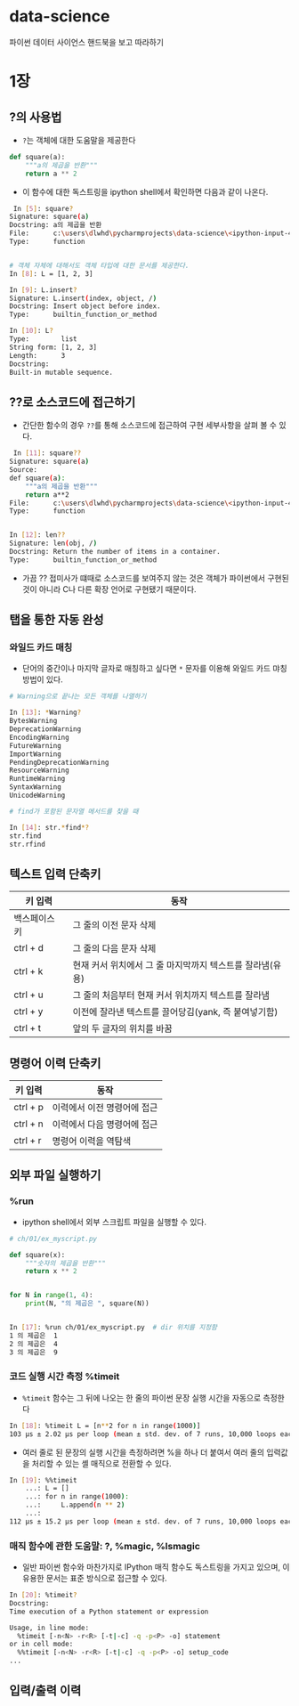 # data-science

파이썬 데이터 사이언스 핸드북을 보고 따라하기

# 1장

## ?의 사용법

- `?`는 객체에 대한 도움말을 제공한다

```python
def square(a):
    """a의 제곱을 반환"""
    return a ** 2

```

- 이 함수에 대한 독스트링을 ipython shell에서 확인하면 다음과 같이 나온다.

```bash
 In [5]: square?
Signature: square(a)
Docstring: a의 제곱을 반환
File:      c:\users\dlwhd\pycharmprojects\data-science\<ipython-input-4-f16edf4dd406>
Type:      function


# 객체 자체에 대해서도 객체 타입에 대한 문서를 제공한다.
In [8]: L = [1, 2, 3]

In [9]: L.insert?
Signature: L.insert(index, object, /)
Docstring: Insert object before index.
Type:      builtin_function_or_method

In [10]: L?
Type:        list
String form: [1, 2, 3]
Length:      3
Docstring:
Built-in mutable sequence.


```

## ??로 소스코드에 접근하기

- 간단한 함수의 경우 `??`를 통해 소스코드에 접근하여 구현 세부사항을 살펴 볼 수 있다.

```bash
 In [11]: square??
Signature: square(a)
Source:
def square(a):
    """a의 제곱을 반환"""
    return a**2
File:      c:\users\dlwhd\pycharmprojects\data-science\<ipython-input-4-f16edf4dd406>
Type:      function


In [12]: len??
Signature: len(obj, /)
Docstring: Return the number of items in a container.
Type:      builtin_function_or_method

```

- 가끔 ?? 접미사가 떄때로 소스코드를 보여주지 않는 것은 객체가 파이썬에서 구현된 것이 아니라 C나 다른 확장 언어로 구현됐기 때문이다.

## 탭을 통한 자동 완성

### 와일드 카드 매칭

- 단어의 중간이나 마지막 글자로 매칭하고 싶다면 `*` 문자를 이용해 와일드 카드 먀칭 방법이 있다.

```bash
# Warning으로 끝나는 모든 객체를 나열하기

In [13]: *Warning?
BytesWarning
DeprecationWarning
EncodingWarning
FutureWarning
ImportWarning
PendingDeprecationWarning
ResourceWarning
RuntimeWarning
SyntaxWarning
UnicodeWarning

# find가 포함된 문자열 메서드를 찾을 때

In [14]: str.*find*?
str.find
str.rfind

```

## 텍스트 입력 단축키

| 키 입력     | 동작                                |
|----------|-----------------------------------|
| 백스페이스 키  | 그 줄의 이전 문자 삭제                     |
| ctrl + d | 그 줄의 다음 문자 삭제                     |
| ctrl + k | 현재 커서 위치에서 그 줄 마지막까지 텍스트를 잘라냄(유용) |
| ctrl + u | 그 줄의 처음부터 현재 커서 위치까지 텍스트를 잘라냄     |
| ctrl + y | 이전에 잘라낸 텍스트를 끌어당김(yank, 즉 붙여넣기함)  |
| ctrl + t | 앞의 두 글자의 위치를 바꿈                   |

## 명령어 이력 단축키

| 키 입력     | 동작              |
|----------|-----------------|
| ctrl + p | 이력에서 이전 명령어에 접근 |
| ctrl + n | 이력에서 다음 명령어에 접근 |
| ctrl + r | 명령어 이력을 역탐색     |

## 외부 파일 실행하기

### %run

- ipython shell에서 외부 스크립트 파일을 실행할 수 있다.

```python
# ch/01/ex_myscript.py

def square(x):
    """숫자의 제곱을 반환"""
    return x ** 2


for N in range(1, 4):
    print(N, "의 제곱은 ", square(N))
```

```bash

In [17]: %run ch/01/ex_myscript.py  # dir 위치를 지정함
1 의 제곱은  1
2 의 제곱은  4
3 의 제곱은  9


```

### 코드 실행 시간 측정 %timeit

- `%timeit` 함수는 그 뒤에 나오는 한 줄의 파이썬 문장 실행 시간을 자동으로 측정한다

```bash
In [18]: %timeit L = [n**2 for n in range(1000)]
103 μs ± 2.02 μs per loop (mean ± std. dev. of 7 runs, 10,000 loops each)
```

- 여러 줄로 된 문장의 실행 시간을 측정하려면 %을 하나 더 붙여서 여러 줄의 입력값을 처리할 수 있는 셸 매직으로 전환할 수 있다.

```bash
In [19]: %%timeit
    ...: L = []
    ...: for n in range(1000):
    ...:     L.append(n ** 2)
    ...:
112 μs ± 15.2 μs per loop (mean ± std. dev. of 7 runs, 10,000 loops each)

```

### 매직 함수에 관한 도움말: ?, %magic, %lsmagic

- 일반 파이썬 함수와 마찬가지로 IPython 매직 함수도 독스트링을 가지고 있으며, 이 유용한 문서는 표준 방식으로 접근할 수 있다.

```bash
In [20]: %timeit?
Docstring:
Time execution of a Python statement or expression

Usage, in line mode:
  %timeit [-n<N> -r<R> [-t|-c] -q -p<P> -o] statement
or in cell mode:
  %%timeit [-n<N> -r<R> [-t|-c] -q -p<P> -o] setup_code
...

```

## 입력/출력 이력